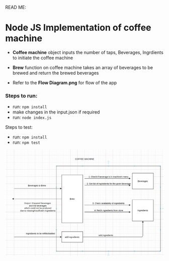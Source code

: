 READ ME:


#  Node JS Implementation of coffee machine

- **Coffee machine** object inputs the number of taps, Beverages, Ingrdients to initiate the coffee machine
- **Brew** function on coffee machine takes an array of beverages to be brewed and return the brewed beverages

- Refer to the **Flow Diagram.png** for flow of the app

### Steps to run:

* run: `npm install`
* make changes in the input.json if required
* run: `node index.js`

Steps to test:

* run: `npm install`
* run: `npm test`

![Flow DIagram](https://github.com/getayush96/coffee-machine/blob/main/Flow%20Diagram.png)
